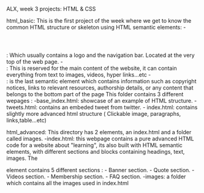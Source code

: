 ALX, week 3 projects: HTML & CSS

html_basic:
This is the first project of the week where we get to know the common HTML structure or skeleton using HTML semantic elements: 
      -<header></header>: Which usually contains a logo and the navigation bar. Located at the very top of the web page.
      -<main></main>: This is reserved for the main content of the website, it can contain everything from text to images, videos, hyper links...etc
      -<footer></footer>: is the last semantic element which contains information such as copyright notices, links to relevant resources, authorship details, or any content that belongs to the bottom part of the page
This folder contains 3 different wepages : 
      -base_index.html: showcase of an example of HTML structure.
      -tweets.html: contains an embeded tweet from twitter.
      - index.html: contains slightly more advanced html structure ( Clickable image, paragraphs, links,table...etc)

html_advanced:
This directory has 2 elements, an index.html and a folder called images.
      -index.html: this webpage contains a pure advanced HTML code for a website about "learning", its also built with HTML semantic elements, with different sections and blocks containing headings, text, images.
       The <main></main> element contains 5 different sections : 
                - Banner section.
                - Quote section.
                - Videos section.
                - Membership section.
                - FAQ section.
      -images: a folder which contains all the images used in index.html
